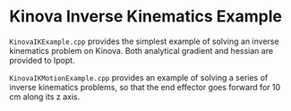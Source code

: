 # Kinova Inverse Kinematics Example

`KinovaIKExample.cpp` provides the simplest example of solving an inverse kinematics problem on Kinova.
Both analytical gradient and hessian are provided to Ipopt.

`KinovaIKMotionExample.cpp` provides an example of solving a series of inverse kinematics problems,
so that the end effector goes forward for 10 cm along its z axis.